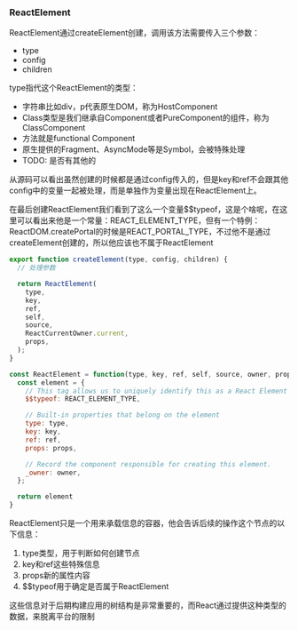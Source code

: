 ### ReactElement
ReactElement通过createElement创建，调用该方法需要传入三个参数：
* type
* config
* children

type指代这个ReactElement的类型：
* 字符串比如div，p代表原生DOM，称为HostComponent
* Class类型是我们继承自Component或者PureComponent的组件，称为ClassComponent
* 方法就是functional Component
* 原生提供的Fragment、AsyncMode等是Symbol，会被特殊处理
* TODO: 是否有其他的

从源码可以看出虽然创建的时候都是通过config传入的，但是key和ref不会跟其他config中的变量一起被处理，而是单独作为变量出现在ReactElement上。

在最后创建ReactElement我们看到了这么一个变量$$typeof，这是个啥呢，在这里可以看出来他是一个常量：REACT_ELEMENT_TYPE，但有一个特例：ReactDOM.createPortal的时候是REACT_PORTAL_TYPE，不过他不是通过createElement创建的，所以他应该也不属于ReactElement

```js
export function createElement(type, config, children) {
  // 处理参数

  return ReactElement(
    type,
    key,
    ref,
    self,
    source,
    ReactCurrentOwner.current,
    props,
  );
}

const ReactElement = function(type, key, ref, self, source, owner, props) {
  const element = {
    // This tag allows us to uniquely identify this as a React Element
    $$typeof: REACT_ELEMENT_TYPE,

    // Built-in properties that belong on the element
    type: type,
    key: key,
    ref: ref,
    props: props,

    // Record the component responsible for creating this element.
    _owner: owner,
  };

  return element
}
```

ReactElement只是一个用来承载信息的容器，他会告诉后续的操作这个节点的以下信息：
1. type类型，用于判断如何创建节点
2. key和ref这些特殊信息
3. props新的属性内容
4. $$typeof用于确定是否属于ReactElement

这些信息对于后期构建应用的树结构是非常重要的，而React通过提供这种类型的数据，来脱离平台的限制
